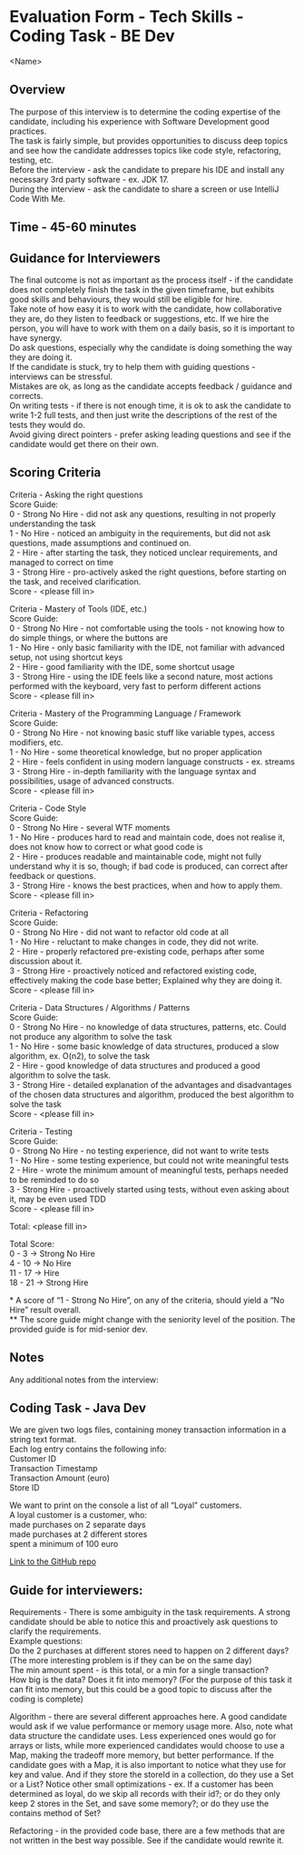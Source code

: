 # Evaluation Form - Tech Skills - Coding Task - BE Dev
\<Name\>

## Overview
The purpose of this interview is to determine the coding expertise of the candidate, including his experience with Software Development good practices.  
The task is fairly simple, but provides opportunities to discuss deep topics and see how the candidate addresses topics like code style, refactoring, testing, etc.   
Before the interview - ask the candidate to prepare his IDE and install any necessary 3rd party software - ex. JDK 17.  
During the interview - ask the candidate to share a screen or use IntelliJ Code With Me.  

## Time - 45-60 minutes


## Guidance for Interviewers
The final outcome is not as important as the process itself - if the candidate does not completely finish the task in the given timeframe, but exhibits good skills and behaviours, they would still be eligible for hire.  
Take note of how easy it is to work with the candidate, how collaborative they are, do they listen to feedback or suggestions, etc. If we hire the person, you will have to work with them on a daily basis, so it is important to have synergy.  
Do ask questions, especially why the candidate is doing something the way they are doing it.  
If the candidate is stuck, try to help them with guiding questions - interviews can be stressful.  
Mistakes are ok, as long as the candidate accepts feedback / guidance and corrects.  
On writing tests - if there is not enough time, it is ok to ask the candidate to write 1-2 full tests, and then just write the descriptions of the rest of the tests they would do.  
Avoid giving direct pointers - prefer asking leading questions and see if the candidate would get there on their own.  


## Scoring Criteria

Criteria - Asking the right questions  
Score Guide:  
0 - Strong No Hire - did not ask any questions, resulting in not properly understanding the task  
1 - No Hire - noticed an ambiguity in the requirements, but did not ask questions, made assumptions and continued on.  
2 - Hire - after starting the task, they noticed unclear requirements, and managed to correct on time  
3 - Strong Hire - pro-actively asked the right questions, before starting on the task, and received clarification.  
Score - \<please fill in\>  
  
Criteria - Mastery of Tools (IDE, etc.)  
Score Guide:  
0 - Strong No Hire - not comfortable using the tools - not knowing how to do simple things, or where the buttons are  
1 - No Hire - only basic familiarity with the IDE, not familiar with advanced setup, not using shortcut keys  
2 - Hire - good familiarity with the IDE, some shortcut usage  
3 - Strong Hire - using the IDE feels like a second nature, most actions performed with the keyboard, very fast to perform different actions  
Score - \<please fill in\>
  
Criteria - Mastery of the Programming Language / Framework  
Score Guide:  
0 - Strong No Hire - not knowing basic stuff like variable types, access modifiers, etc.  
1 - No Hire - some theoretical knowledge, but no proper application  
2 - Hire - feels confident in using modern language constructs - ex. streams  
3 - Strong Hire - in-depth familiarity with the language syntax and possibilities, usage of advanced constructs.  
Score - \<please fill in\>  
  
Criteria - Code Style  
Score Guide:  
0 - Strong No Hire - several WTF moments  
1 - No Hire - produces hard to read and maintain code, does not realise it, does not know how to correct or what good code is  
2 - Hire - produces readable and maintainable code, might not fully understand why it is so, though; if bad code is produced, can correct after feedback or questions.  
3 - Strong Hire - knows the best practices, when and how to apply them.  
Score - \<please fill in\>  
  
Criteria - Refactoring  
Score Guide:  
0 - Strong No Hire - did not want to refactor old code at all  
1 - No Hire - reluctant to make changes in code, they did not write.  
2 - Hire - properly refactored pre-existing code, perhaps after some discussion about it.  
3 - Strong Hire - proactively noticed and refactored existing code, effectively making the code base better; Explained why they are doing it.  
Score - \<please fill in\>  
  
Criteria - Data Structures / Algorithms / Patterns  
Score Guide:  
0 - Strong No Hire - no knowledge of data structures, patterns, etc. Could not produce any algorithm to solve the task  
1 - No Hire - some basic knowledge of data structures, produced a slow algorithm, ex. O(n2), to solve the task  
2 - Hire - good knowledge of data structures and produced a good algorithm to solve the task.  
3 - Strong Hire - detailed explanation of the advantages and disadvantages of the chosen data structures and algorithm, produced the best algorithm to solve the task  
Score - \<please fill in\>  
  
Criteria - Testing  
Score Guide:  
0 - Strong No Hire - no testing experience, did not want to write tests  
1 - No Hire - some testing experience, but could not write meaningful tests  
2 - Hire - wrote the minimum amount of meaningful tests, perhaps needed to be reminded to do so  
3 - Strong Hire - proactively started using tests, without even asking about it, may be even used TDD  
Score - \<please fill in\>  
  
Total: \<please fill in\>  
  
Total Score:  
0  - 3 -> Strong No Hire  
4  - 10 -> No Hire  
11 - 17 ->  Hire  
18 - 21 -> Strong Hire  
  
\* A score of “1 - Strong No Hire”, on any of the criteria, should yield a “No Hire” result overall.  
\*\* The score guide might change with the seniority level of the position. The provided guide is for mid-senior dev.  
  



## Notes
Any additional notes from the interview:  






## Coding Task - Java Dev
We are given two logs files, containing money transaction information in a string text format.  
Each log entry contains the following info:  
Customer ID  
Transaction Timestamp  
Transaction Amount (euro)  
Store ID  
  
We want to print on the console a list of all “Loyal” customers.  
A loyal customer is a customer, who:  
made purchases on 2 separate days  
made purchases at 2 different stores  
spent a minimum of 100 euro  
  

[Link to the GitHub repo](https://github.com/manevpe/coding-task-dev-be)  

  
## Guide for interviewers:
Requirements - There is some ambiguity in the task requirements. A strong candidate should be able to notice this and proactively ask questions to clarify the requirements.  
Example questions:  
Do the 2 purchases at different stores need to happen on 2 different days? (The more interesting problem is if they can be on the same day)  
The min amount spent - is this total, or a min for a single transaction?  
How big is the data? Does it fit into memory? (For the purpose of this task it can fit into memory, but this could be a good topic to discuss after the coding is complete)  
  
Algorithm - there are several different approaches here. A good candidate would ask if we value performance or memory usage more. Also, note what data structure the candidate uses. Less experienced ones would go for arrays or lists, while more experienced candidates would choose to use a Map, making the tradeoff more memory, but better performance. If the candidate goes with a Map, it is also important to notice what they use for key and value. And if they store the storeId in a collection, do they use a Set or a List? Notice other small optimizations - ex. If a customer has been determined as loyal, do we skip all records with their id?; or do they only keep 2 stores in the Set, and save some memory?; or do they use the contains method of Set?  

Refactoring - in the provided code base, there are a few methods that are not written in the best way possible. See if the candidate would rewrite it.  
